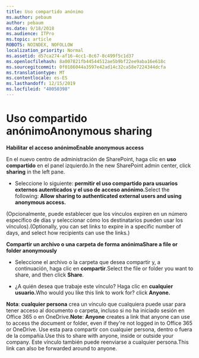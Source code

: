 ```yaml
---
title: Uso compartido anónimo
ms.author: pebaum
author: pebaum
ms.date: 9/18/2018
ms.audience: ITPro
ms.topic: article
ROBOTS: NOINDEX, NOFOLLOW
localization_priority: Normal
ms.assetid: d57ca274-af16-4cc1-8c67-8c499f5c1d37
ms.openlocfilehash: 8a007821fb44544512ae5b9bf22ee9aba16e618c
ms.sourcegitcommit: 0f0186044a3597e42ad14c32ca58e7224344dcfa
ms.translationtype: MT
ms.contentlocale: es-ES
ms.lasthandoff: 12/15/2019
ms.locfileid: "40050398"
---
```

# <a name="anonymous-sharing"></a><span data-ttu-id="dc5ed-102">Uso compartido anónimo</span><span class="sxs-lookup"><span data-stu-id="dc5ed-102">Anonymous sharing</span></span>

 <span data-ttu-id="dc5ed-103">**Habilitar el acceso anónimo**</span><span class="sxs-lookup"><span data-stu-id="dc5ed-103">**Enable anonymous access**</span></span>
  
<span data-ttu-id="dc5ed-104">En el nuevo centro de administración de SharePoint, haga clic en **uso compartido** en el panel izquierdo.</span><span class="sxs-lookup"><span data-stu-id="dc5ed-104">In the new SharePoint admin center, click **sharing** in the left pane.</span></span> 
  
- <span data-ttu-id="dc5ed-105">Seleccione lo siguiente: **permitir el uso compartido para usuarios externos autenticados y el uso de acceso anónimo.**</span><span class="sxs-lookup"><span data-stu-id="dc5ed-105">Select the following: **Allow sharing to authenticated external users and using anonymous access.**</span></span>
  
<span data-ttu-id="dc5ed-106">(Opcionalmente, puede establecer que los vínculos expiren en un número específico de días y seleccionar cómo los destinatarios pueden usar los vínculos).</span><span class="sxs-lookup"><span data-stu-id="dc5ed-106">(Optionally, you can set links to expire in a specific number of days, and select how recipients can use the links.)</span></span>
    
 <span data-ttu-id="dc5ed-107">**Compartir un archivo o una carpeta de forma anónima**</span><span class="sxs-lookup"><span data-stu-id="dc5ed-107">**Share a file or folder anonymously**</span></span>
  
- <span data-ttu-id="dc5ed-108">Seleccione el archivo o la carpeta que desea compartir y, a continuación, haga clic en **compartir**.</span><span class="sxs-lookup"><span data-stu-id="dc5ed-108">Select the file or folder you want to share, and then click **Share**.</span></span> 
    
- <span data-ttu-id="dc5ed-109">¿A quién desea que trabaje este vínculo? Haga clic en **cualquier usuario.**</span><span class="sxs-lookup"><span data-stu-id="dc5ed-109">Who would you like this link to work for? click **Anyone.**</span></span>
  
 <span data-ttu-id="dc5ed-110">**Nota**: **cualquier persona** crea un vínculo que cualquiera puede usar para tener acceso al documento o carpeta, incluso si no ha iniciado sesión en Office 365 o en OneDrive.</span><span class="sxs-lookup"><span data-stu-id="dc5ed-110">**Note**: **Anyone** creates a link that anyone can use to access the document or folder, even if they're not logged in to Office 365 or OneDrive.</span></span> <span data-ttu-id="dc5ed-111">Use esta para compartir con cualquier persona, dentro o fuera de la compañía.</span><span class="sxs-lookup"><span data-stu-id="dc5ed-111">Use this to share with anyone, inside or outside your company.</span></span> <span data-ttu-id="dc5ed-112">Este vínculo también puede reenviarse a cualquier persona.</span><span class="sxs-lookup"><span data-stu-id="dc5ed-112">This link can also be forwarded around to anyone.</span></span> 
    

